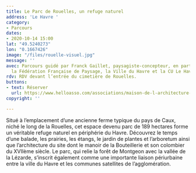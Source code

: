 ```yaml
---
title: Le Parc de Rouelles, un refuge naturel
address: 'Le Havre '
category:
- Parcours
dates:
- 2020-10-14 15:00
lat: "49.5240273"
lon: "0.1667426"
image: "/files/rouelle-visuel.jpg"
message: ''
avec: Parcours guidé par Franck Gaillet, paysagiste-concepteur, en partenariat avec
  la Fédération Française de Paysage, la Ville du Havre et la CU Le Havre Seine Métropole.
rdv: RDV devant l’entrée du cimetière de Rouelles.
buttons:
- text: Réserver
  url: https://www.helloasso.com/associations/maison-de-l-architecture-de-normandie-le-forum/evenements/le-parc-de-rouelles-un-refuge-naturel
copyright: ''

---
```

Situé à l’emplacement d’une ancienne ferme typique du pays de Caux, niché le long de la Rouelles, cet espace devenu parc de 189 hectares forme un véritable refuge naturel en périphérie du Havre. Découvrez le temps d’une balade, les prairies, les étangs, le jardin de plantes et l’arboretum ainsi que l’architecture du site dont le manoir de la Bouteillerie et son colombier du XVIIème siècle. Le parc, qui relie la forêt de Montgeon avec la vallée de la Lézarde, s’inscrit également comme une importante liaison périurbaine entre la ville du Havre et les communes satellites de l’agglomération.